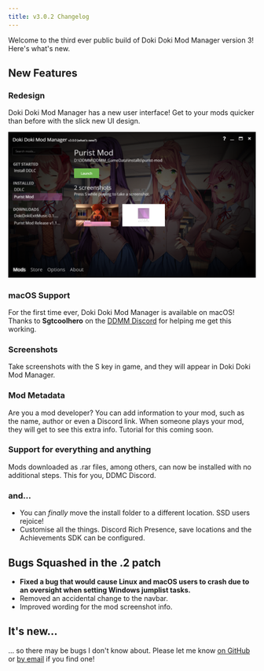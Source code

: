 ```yaml
---
title: v3.0.2 Changelog
---
```


Welcome to the third ever public build of Doki Doki Mod Manager version 3! Here's what's new.

## New Features

### Redesign

Doki Doki Mod Manager has a new user interface! Get to your mods quicker than before with the slick new UI design.

![The new UI](../images/changelog_3_0_0/new_ui.png)

### macOS Support

For the first time ever, Doki Doki Mod Manager is available on macOS! Thanks to **Sgtcoolhero** on the [DDMM Discord](https://doki.space/discord) for helping me get this working.

### Screenshots

Take screenshots with the S key in game, and they will appear in Doki Doki Mod Manager.

### Mod Metadata

Are you a mod developer? You can add information to your mod, such as the name, author or even a Discord link. When someone plays your mod, they will get to see this extra info. Tutorial for this coming soon.

### Support for everything and anything

Mods downloaded as .rar files, among others, can now be installed with no additional steps. This for you, DDMC Discord.

### and...

* You can _finally_ move the install folder to a different location. SSD users rejoice!
* Customise all the things. Discord Rich Presence, save locations and the Achievements SDK can be configured.

## Bugs Squashed in the .2 patch

* **Fixed a bug that would cause Linux and macOS users to crash due to an oversight when setting Windows jumplist tasks.**
* Removed an accidental change to the navbar.
* Improved wording for the mod screenshot info.

## It's new...

... so there may be bugs I don't know about. Please let me know [on GitHub](https://github.com/DokiDokiModManager/Mod-Manager/issues) or [by email](mailto:zudo@doki.space) if you find one!
